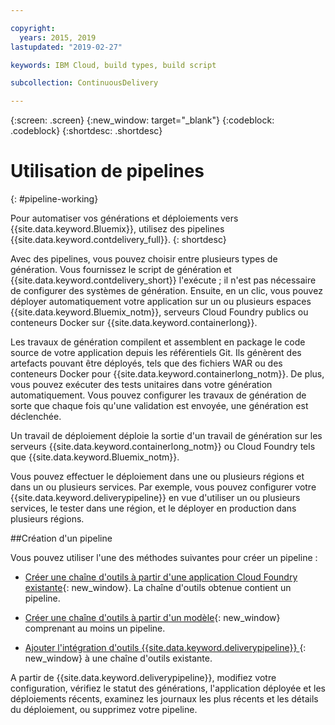 ```yaml
---

copyright:
  years: 2015, 2019
lastupdated: "2019-02-27"

keywords: IBM Cloud, build types, build script

subcollection: ContinuousDelivery

---
```



{:screen: .screen}
{:new_window: target="_blank"}
{:codeblock: .codeblock}
{:shortdesc: .shortdesc}

# Utilisation de pipelines 
{: #pipeline-working}

Pour automatiser vos générations et déploiements vers {{site.data.keyword.Bluemix}}, utilisez
des pipelines {{site.data.keyword.contdelivery_full}}.
{: shortdesc}

Avec des pipelines, vous pouvez choisir entre plusieurs types de génération. Vous fournissez le script de génération et {{site.data.keyword.contdelivery_short}} l'exécute ; il n'est pas nécessaire de configurer des systèmes de génération. Ensuite, en un clic, vous pouvez déployer automatiquement votre application sur un ou plusieurs espaces {{site.data.keyword.Bluemix_notm}}, serveurs Cloud Foundry publics ou conteneurs Docker sur {{site.data.keyword.containerlong}}.

Les travaux de génération compilent et assemblent en package le code source de votre application depuis les référentiels Git. Ils génèrent des artefacts pouvant être déployés, tels que des fichiers WAR ou des conteneurs Docker pour {{site.data.keyword.containerlong_notm}}. De plus, vous pouvez
exécuter des tests unitaires dans votre génération automatiquement. Vous pouvez configurer les travaux de génération de sorte que chaque fois qu'une validation est
envoyée, une génération est déclenchée.

Un travail de déploiement déploie la sortie d'un travail de génération sur les serveurs {{site.data.keyword.containerlong_notm}} ou Cloud Foundry tels que {{site.data.keyword.Bluemix_notm}}.

Vous pouvez effectuer le déploiement dans une ou plusieurs régions et dans un ou plusieurs services. Par exemple, vous pouvez configurer votre {{site.data.keyword.deliverypipeline}} en vue d'utiliser un ou plusieurs services, le tester dans une région, et le déployer en production dans plusieurs régions.

##Création d'un pipeline

Vous pouvez utiliser l'une des méthodes suivantes pour créer un pipeline :

   * [Créer une chaîne d'outils à partir d'une application Cloud Foundry existante](/docs/services/ContinuousDelivery?topic=ContinuousDelivery-toolchains_getting_started#creating_a_toolchain_from_an_app){: new_window}. La chaîne d'outils obtenue contient un pipeline.

   * [Créer une chaîne d'outils à partir d'un modèle](/docs/services/ContinuousDelivery?topic=ContinuousDelivery-toolchains_getting_started#creating_a_toolchain_from_a_template){: new_window} comprenant au moins un pipeline.

   * [Ajouter l'intégration d'outils {{site.data.keyword.deliverypipeline}} ](/docs/services/ContinuousDelivery?topic=ContinuousDelivery-integrations#deliverypipeline){: new_window} à une chaîne d'outils existante.
   
A partir de {{site.data.keyword.deliverypipeline}}, modifiez votre configuration, vérifiez le statut des générations, l'application déployée et les déploiements récents, examinez les journaux les plus récents et les détails du déploiement, ou supprimez votre pipeline.
